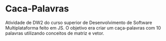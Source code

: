 # Caca-Palavras
Atividade de DW2 do curso superior de Desenvolvimento de Software Multiplataforma feito em JS. O objetivo era criar um caça-palavras com 10 palavras utilizando conceitos de matriz e vetor.
